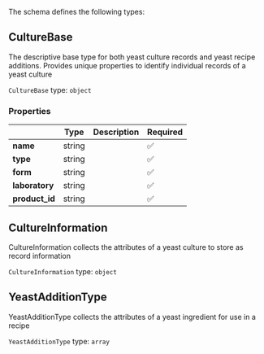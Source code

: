 The schema defines the following types:

## CultureBase

The descriptive base type for both yeast culture records and yeast recipe additions. Provides unique properties to identify individual records of a yeast culture

`CultureBase` type: `object`

### Properties

|   |Type|Description|Required|
|---|----|-----------|--------|
| **name** | string|  | :white_check_mark: |
| **type** | string|  | :white_check_mark: |
| **form** | string|  | :white_check_mark: |
| **laboratory** | string|  | :white_check_mark: |
| **product_id** | string|  | :white_check_mark: |

## CultureInformation

CultureInformation collects the attributes of a yeast culture to store as record information

`CultureInformation` type: `object`


## YeastAdditionType

YeastAdditionType collects the attributes of a yeast ingredient for use in a recipe

`YeastAdditionType` type: `array`


